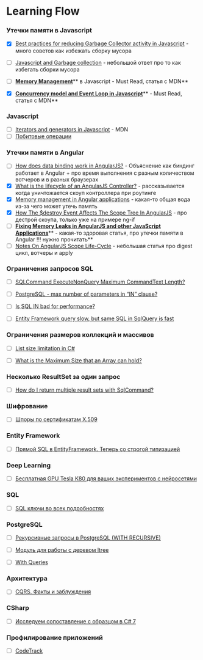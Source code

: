 # Learning Flow

### Утечки памяти в Javascript

* [x] [Best practices for reducing Garbage Collector activity in Javascript](https://stackoverflow.com/questions/18364175/best-practices-for-reducing-garbage-collector-activity-in-javascript) - много советов как избежать сборку мусора
* [ ] [Javascript and Garbage collection](https://stackoverflow.com/questions/18800440/javascript-and-garbage-collection) - небольшой ответ про то как избегать сборки мусора

* [ ] [**Memory Management**](https://developer.mozilla.org/en-US/docs/Web/JavaScript/Memory_Management)** в Javascript - Must Read, статья с MDN**

* [x] [**Concurrency model and Event Loop in Javascript**](https://developer.mozilla.org/en-US/docs/Web/JavaScript/EventLoop)** - Must Read, статья с MDN**

### Javascript

* [ ] [Iterators and generators in Javascript](https://developer.mozilla.org/en-US/docs/Web/JavaScript/Guide/Iterators_and_generators) - MDN
* [ ] [Побитовые операции](https://developer.mozilla.org/ru/docs/Web/JavaScript/Reference/Operators/Bitwise_Operators)

### Утечки памяти в Angular

* [ ] [How does data binding work in AngularJS?](https://stackoverflow.com/questions/9682092/how-does-data-binding-work-in-angularjs) - Объяснение как биндинг работает в Angular + про время выполнения с разным количеством вотчеров и в разных браузерах
* [x] [What is the lifecycle of an AngularJS Controller?](https://stackoverflow.com/questions/16094940/what-is-the-lifecycle-of-an-angularjs-controller) - рассказывается когда уничтожается скоуп контроллера при роутинге
* [x] [Memory management in Angular applications](https://medium.com/@rlucha/memory-management-in-angular-applications-12f05499b36d) - какая-то общая вода из-за чего может утечь память
* [x] [How The $destroy Event Affects The Scope Tree In AngularJS](https://www.bennadel.com/blog/2883-how-the-destroy-event-affects-the-scope-tree-in-angularjs.htm) - про дестрой скоупа, только уже на примере ng-if
* [ ] [**Fixing Memory Leaks in AngularJS and other JavaScript Applications**](http://www.dwmkerr.com/fixing-memory-leaks-in-angularjs-applications/)** - какая-то здоровая статья, про утечки памяти в Angular !!! нужно прочитать**
* [ ] [Notes On AngularJS Scope Life-Cycle](http://onehungrymind.com/notes-on-angularjs-scope-life-cycle/) - небольшая статья про digest цикл, вотчеры и apply 

### Ограничения запросов SQL

* [ ] [SQLCommand ExecuteNonQuery Maximum CommandText Length?](https://stackoverflow.com/questions/21390537/sqlcommand-executenonquery-maximum-commandtext-length)

* [ ] [PostgreSQL - max number of parameters in “IN” clause?](https://stackoverflow.com/questions/1009706/postgresql-max-number-of-parameters-in-in-clause)

* [ ] [Is SQL IN bad for performance?](https://stackoverflow.com/questions/1013797/is-sql-in-bad-for-performance)

* [ ] [Entity Framework query slow, but same SQL in SqlQuery is fast](https://stackoverflow.com/questions/15767803/entity-framework-query-slow-but-same-sql-in-sqlquery-is-fast)

### Ограничения размеров коллекций и массивов

* [ ] [List size limitation in C\#](https://stackoverflow.com/questions/7885294/list-size-limitation-in-c-sharp)

* [ ] [What is the Maximum Size that an Array can hold?](https://stackoverflow.com/questions/1391672/what-is-the-maximum-size-that-an-array-can-hold)

### Несколько ResultSet за один запрос

* [ ] [How do I return multiple result sets with SqlCommand?](https://stackoverflow.com/questions/12715620/how-do-i-return-multiple-result-sets-with-sqlcommand)

### Шифрование

* [ ] [Шпоры по сертификатам X.509](https://habrahabr.ru/post/346798/)

### Entity Framework

* [ ] [Прямой SQL в EntityFramework. Теперь со строгой типизацией](https://habrahabr.ru/post/347820/)

### Deep Learning

* [ ] [Бесплатная GPU Tesla K80 для ваших экспериментов с нейросетями](https://habrahabr.ru/post/348058/)

### SQL

* [ ] [SQL ключи во всех подробностях](https://habrahabr.ru/company/oleg-bunin/blog/348172/)

### PostgreSQL

* [ ] [Рекурсивные запросы в PostgreSQL \(WITH RECURSIVE\)](https://habrahabr.ru/post/269497/)

* [ ] [Модуль для работы с деревом ltree](https://www.postgresql.org/docs/9.4/static/ltree.html)

* [ ] [With Queries](https://www.postgresql.org/docs/8.4/static/queries-with.html)

### Архитектура

* [ ] [CQRS. Факты и заблуждения](https://habrahabr.ru/post/347908/)

### СSharp

* [ ] [Исследуем сопоставление с образцом в C\# 7](https://habrahabr.ru/post/347916/)

### Профилирование приложений

* [ ] [CodeTrack](https://getcodetrack.wordpress.com/)



